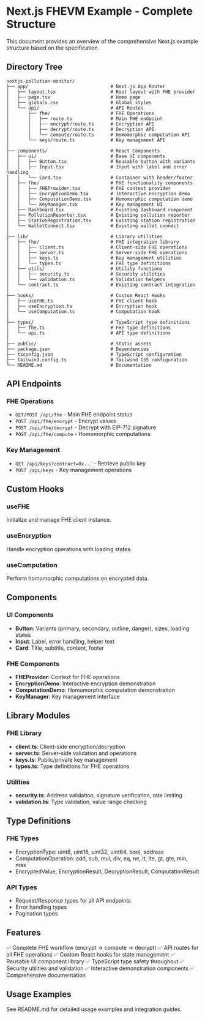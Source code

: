 # Next.js FHEVM Example - Complete Structure

This document provides an overview of the comprehensive Next.js example structure based on the specification.

## Directory Tree

```
nextjs-pollution-monitor/
├── app/                              # Next.js App Router
│   ├── layout.tsx                    # Root layout with FHE provider
│   ├── page.tsx                      # Home page
│   ├── globals.css                   # Global styles
│   └── api/                          # API Routes
│       ├── fhe/                      # FHE Operations
│       │   ├── route.ts              # Main FHE endpoint
│       │   ├── encrypt/route.ts      # Encryption API
│       │   ├── decrypt/route.ts      # Decryption API
│       │   └── compute/route.ts      # Homomorphic computation API
│       └── keys/route.ts             # Key management API
│
├── components/                       # React Components
│   ├── ui/                           # Base UI components
│   │   ├── Button.tsx                # Reusable button with variants
│   │   ├── Input.tsx                 # Input with label and error handling
│   │   └── Card.tsx                  # Container with header/footer
│   ├── fhe/                          # FHE functionality components
│   │   ├── FHEProvider.tsx           # FHE context provider
│   │   ├── EncryptionDemo.tsx        # Interactive encryption demo
│   │   ├── ComputationDemo.tsx       # Homomorphic computation demo
│   │   └── KeyManager.tsx            # Key management UI
│   ├── Dashboard.tsx                 # Existing dashboard component
│   ├── PollutionReporter.tsx         # Existing pollution reporter
│   ├── StationRegistration.tsx       # Existing station registration
│   └── WalletConnect.tsx             # Existing wallet connect
│
├── lib/                              # Library utilities
│   ├── fhe/                          # FHE integration library
│   │   ├── client.ts                 # Client-side FHE operations
│   │   ├── server.ts                 # Server-side FHE operations
│   │   ├── keys.ts                   # Key management utilities
│   │   └── types.ts                  # FHE type definitions
│   ├── utils/                        # Utility functions
│   │   ├── security.ts               # Security utilities
│   │   └── validation.ts             # Validation helpers
│   └── contract.ts                   # Existing contract integration
│
├── hooks/                            # Custom React Hooks
│   ├── useFHE.ts                     # FHE client hook
│   ├── useEncryption.ts              # Encryption hook
│   └── useComputation.ts             # Computation hook
│
├── types/                            # TypeScript type definitions
│   ├── fhe.ts                        # FHE type definitions
│   └── api.ts                        # API type definitions
│
├── public/                           # Static assets
├── package.json                      # Dependencies
├── tsconfig.json                     # TypeScript configuration
├── tailwind.config.ts                # Tailwind CSS configuration
└── README.md                         # Documentation
```

## API Endpoints

### FHE Operations
- `GET/POST /api/fhe` - Main FHE endpoint status
- `POST /api/fhe/encrypt` - Encrypt values
- `POST /api/fhe/decrypt` - Decrypt with EIP-712 signature
- `POST /api/fhe/compute` - Homomorphic computations

### Key Management
- `GET /api/keys?contract=0x...` - Retrieve public key
- `POST /api/keys` - Key management operations

## Custom Hooks

### useFHE
Initialize and manage FHE client instance.

### useEncryption
Handle encryption operations with loading states.

### useComputation
Perform homomorphic computations on encrypted data.

## Components

### UI Components
- **Button**: Variants (primary, secondary, outline, danger), sizes, loading states
- **Input**: Label, error handling, helper text
- **Card**: Title, subtitle, content, footer

### FHE Components
- **FHEProvider**: Context for FHE operations
- **EncryptionDemo**: Interactive encryption demonstration
- **ComputationDemo**: Homomorphic computation demonstration
- **KeyManager**: Key management interface

## Library Modules

### FHE Library
- **client.ts**: Client-side encryption/decryption
- **server.ts**: Server-side validation and operations
- **keys.ts**: Public/private key management
- **types.ts**: Type definitions for FHE operations

### Utilities
- **security.ts**: Address validation, signature verification, rate limiting
- **validation.ts**: Type validation, value range checking

## Type Definitions

### FHE Types
- EncryptionType: uint8, uint16, uint32, uint64, bool, address
- ComputationOperation: add, sub, mul, div, eq, ne, lt, lte, gt, gte, min, max
- EncryptedValue, EncryptionResult, DecryptionResult, ComputationResult

### API Types
- Request/Response types for all API endpoints
- Error handling types
- Pagination types

## Features

✅ Complete FHE workflow (encrypt → compute → decrypt)
✅ API routes for all FHE operations
✅ Custom React hooks for state management
✅ Reusable UI component library
✅ TypeScript type safety throughout
✅ Security utilities and validation
✅ Interactive demonstration components
✅ Comprehensive documentation

## Usage Examples

See README.md for detailed usage examples and integration guides.

